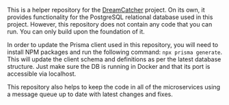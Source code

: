 This is a helper repository for the [DreamCatcher](https://github.com/martinambrus/DreamCatcher/) project.
On its own, it provides functionality for the PostgreSQL relational database used in this project.
However, this repository does not contain any code that you can run. You can only build upon the foundation of it.

In order to update the Prisma client used in this repository, you will need to install NPM packages and run the following command: `npx prisma generate`.
This will update the client schema and definitions as per the latest database structure. Just make sure the DB is running in Docker and that its port is accessible via localhost.

This repository also helps to keep the code in all of the microservices using a message queue up to date with latest changes and fixes.